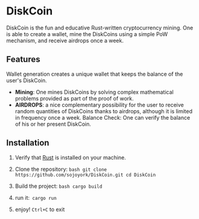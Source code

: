 # DiskCoin

DiskCoin is the fun and educative Rust-written cryptocurrency mining. One is able to create a wallet, mine the DiskCoins using a simple PoW mechanism, and receive airdrops once a week.

## Features

Wallet generation creates a unique wallet that keeps the balance of the user's DiskCoin.
- **Mining**: One mines DiskCoins by solving complex mathematical problems provided as part of the proof of work.
- **AIRDROPS**: a nice complementary possibility for the user to receive random quantities of DiskCoins thanks to airdrops, although it is limited in frequency once a week.
Balance Check: One can verify the balance of his or her present DiskCoin.

## Installation

1. Verify that [Rust](https://www.rust-lang.org/tools/install) is installed on your machine.

2. Clone the repository: ```bash git clone https://github.com/sojoyork/DiskCoin.git
cd DiskCoin```

4. Build the project: ```bash
cargo build```

5. run it:```
cargo run```
6. enjoy! `Ctrl+C` to exit

